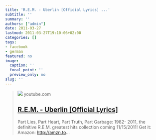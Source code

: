 ```yaml
---
title: 'R.E.M. - Uberlin [Official Lyrics] ...'
subtitle: ''
summary: ''
authors: ["admin"]
date: 2011-03-27
lastmod: 2011-03-27T19:10:06+02:00
categories: []
tags:
- facebook
- german
featured: no
image:
  caption: ''
  focal_point: ''
  preview_only: no
slug: ''
---
```


> [![](https://i.ytimg.com/vi/PN1YpMtPIpE/maxresdefault.jpg)](http://www.youtube.com/watch?v=PN1YpMtPIpE)
> youtube.com
> ## [R.E.M. - Uberlin [Official Lyrics]](http://www.youtube.com/watch?v=PN1YpMtPIpE)
>
>Part Lies, Part Heart, Part Truth, Part Garbage: 1982- 2011, the definitive R.E.M. greatest hits collection coming 11/15/2011! Get it: Amazon: http://amzn.to...



